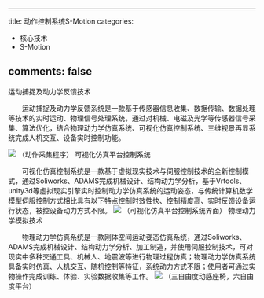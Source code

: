 
---
title: 动作控制系统S-Motion
categories:
- 核心技术
- S-Motion

comments: false
---


运动捕捉及动力学反馈技术

　　运动捕捉及动力学反馈系统是一款基于传感器信息收集、数据传输、数据处理等技术的实时运动、物理信号处理系统，通过对机械、电磁及光学等传感器信号采集、算法优化，结合物理动力学仿真系统、可视化仿真控制系统、三维视景再显系统完成人机交互、设备实时控制功能。

<img src="/css/images/hexinjishu/motion1.png">
（动作采集程序）
可视化仿真平台控制系统

　　可视化仿真控制系统是一款基于虚拟现实技术与伺服控制技术的全新控制模式，通过Soliworks、ADAMS完成机械设计、结构动力学分析，基于Vrtools、unity3d等虚拟现实引擎实时控制动力学仿真系统的运动姿态，与传统计算机数学模型伺服控制方式相比具有以下特点控制时效性快、控制精度高、实时反馈设备运行状态，被控设备动力方式不限。
<img src="/css/images/hexinjishu/motion2.png">
（可视化仿真平台控制系统界面）
物理动力学模拟技术

　　物理动力学仿真系统是一款刚体空间运动姿态仿真系统，通过Soliworks、ADAMS完成机械设计、结构动力学分析、加工制造，并使用伺服控制技术，可对现实中多种交通工具、机械人、地震波等进行物理过程仿真；物理动力学仿真系统具备实时仿真、人机交互、随机控制等特征，系统动力方式不限；使用者可通过实物操作完成训练、体验、实验数据收集等工作。
<img src="/css/images/hexinjishu/motion3.png">
（三自由度动感座椅，六自由度平台）


